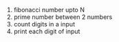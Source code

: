 1. fibonacci number upto N
2. prime number between 2 numbers 
3. count digits in a input
4. print each digit of input
